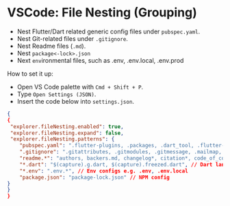 # VSCode: File Nesting (Grouping)

- Nest Flutter/Dart related generic config files under `pubspec.yaml`.
- Nest Git-related files under `.gitignore`.
- Nest Readme files (`.md`).
- Nest `package<-lock>.json`
- Next `env`ironmental files, such as .env, .env.local, .env.prod

How to set it up:

- Open VS Code palette with `Cmd + Shift + P`.
- Type `Open Settings (JSON)`.
- Insert the code below into `settings.json`.

``` JSON
{
{
 "explorer.fileNesting.enabled": true,
 "explorer.fileNesting.expand": false,
 "explorer.fileNesting.patterns": {
    "pubspec.yaml": ".flutter-plugins, .packages, .dart_tool, .flutter-plugins-dependencies, .metadata, .packages, pubspec.lock, build.yaml, analysis_options.yaml, all_lint_rules.yaml", // Flutter configs
    ".gitignore": ".gitattributes, .gitmodules, .gitmessage, .mailmap, .git-blame*", // Git files
    "readme.*": "authors, backers.md, changelog*, citation*, code_of_conduct.md, codeowners, contributing.md, contributors, copying, credits, governance.md, history.md, license*, maintainers, readme*, security.md, sponsors.md", // Readme (.md) files
    "*.dart": "$(capture).g.dart, $(capture).freezed.dart", // Dart language files
    "*.env": ".env.*", // Env configs e.g. .env, .env.local
    "package.json": "package-lock.json" // NPM config
}
}
}
```
